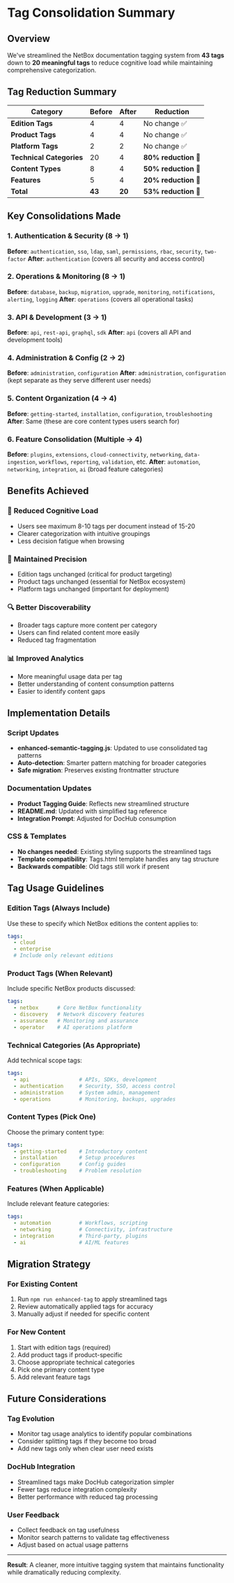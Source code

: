 # Tag Consolidation Summary

## Overview

We've streamlined the NetBox documentation tagging system from **43 tags** down to **20 meaningful tags** to reduce cognitive load while maintaining comprehensive categorization.

## Tag Reduction Summary

| Category | Before | After | Reduction |
|----------|--------|-------|-----------|
| **Edition Tags** | 4 | 4 | No change ✅ |
| **Product Tags** | 4 | 4 | No change ✅ |
| **Platform Tags** | 2 | 2 | No change ✅ |
| **Technical Categories** | 20 | 4 | **80% reduction** 🎯 |
| **Content Types** | 8 | 4 | **50% reduction** 🎯 |
| **Features** | 5 | 4 | **20% reduction** 🎯 |
| **Total** | **43** | **20** | **53% reduction** 🚀 |

## Key Consolidations Made

### 1. Authentication & Security (8 → 1)
**Before**: `authentication`, `sso`, `ldap`, `saml`, `permissions`, `rbac`, `security`, `two-factor`
**After**: `authentication` (covers all security and access control)

### 2. Operations & Monitoring (8 → 1)
**Before**: `database`, `backup`, `migration`, `upgrade`, `monitoring`, `notifications`, `alerting`, `logging`
**After**: `operations` (covers all operational tasks)

### 3. API & Development (3 → 1)
**Before**: `api`, `rest-api`, `graphql`, `sdk`
**After**: `api` (covers all API and development tools)

### 4. Administration & Config (2 → 2)
**Before**: `administration`, `configuration`
**After**: `administration`, `configuration` (kept separate as they serve different user needs)

### 5. Content Organization (4 → 4)
**Before**: `getting-started`, `installation`, `configuration`, `troubleshooting`
**After**: Same (these are core content types users search for)

### 6. Feature Consolidation (Multiple → 4)
**Before**: `plugins`, `extensions`, `cloud-connectivity`, `networking`, `data-ingestion`, `workflows`, `reporting`, `validation`, etc.
**After**: `automation`, `networking`, `integration`, `ai` (broad feature categories)

## Benefits Achieved

### 🧠 **Reduced Cognitive Load**
- Users see maximum 8-10 tags per document instead of 15-20
- Clearer categorization with intuitive groupings
- Less decision fatigue when browsing

### 🎯 **Maintained Precision**
- Edition tags unchanged (critical for product targeting)
- Product tags unchanged (essential for NetBox ecosystem)
- Platform tags unchanged (important for deployment)

### 🔍 **Better Discoverability**
- Broader tags capture more content per category
- Users can find related content more easily
- Reduced tag fragmentation

### 📊 **Improved Analytics**
- More meaningful usage data per tag
- Better understanding of content consumption patterns
- Easier to identify content gaps

## Implementation Details

### Script Updates
- **enhanced-semantic-tagging.js**: Updated to use consolidated tag patterns
- **Auto-detection**: Smarter pattern matching for broader categories
- **Safe migration**: Preserves existing frontmatter structure

### Documentation Updates
- **Product Tagging Guide**: Reflects new streamlined structure
- **README.md**: Updated with simplified tag reference
- **Integration Prompt**: Adjusted for DocHub consumption

### CSS & Templates
- **No changes needed**: Existing styling supports the streamlined tags
- **Template compatibility**: Tags.html template handles any tag structure
- **Backwards compatible**: Old tags still work if present

## Tag Usage Guidelines

### Edition Tags (Always Include)
Use these to specify which NetBox editions the content applies to:
```yaml
tags:
  - cloud
  - enterprise
  # Include only relevant editions
```

### Product Tags (When Relevant)
Include specific NetBox products discussed:
```yaml
tags:
  - netbox      # Core NetBox functionality
  - discovery   # Network discovery features
  - assurance   # Monitoring and assurance
  - operator    # AI operations platform
```

### Technical Categories (As Appropriate)
Add technical scope tags:
```yaml
tags:
  - api                # APIs, SDKs, development
  - authentication     # Security, SSO, access control
  - administration     # System admin, management
  - operations         # Monitoring, backups, upgrades
```

### Content Types (Pick One)
Choose the primary content type:
```yaml
tags:
  - getting-started    # Introductory content
  - installation       # Setup procedures
  - configuration      # Config guides
  - troubleshooting    # Problem resolution
```

### Features (When Applicable)
Include relevant feature categories:
```yaml
tags:
  - automation         # Workflows, scripting
  - networking         # Connectivity, infrastructure
  - integration        # Third-party, plugins
  - ai                 # AI/ML features
```

## Migration Strategy

### For Existing Content
1. Run `npm run enhanced-tag` to apply streamlined tags
2. Review automatically applied tags for accuracy
3. Manually adjust if needed for specific content

### For New Content
1. Start with edition tags (required)
2. Add product tags if product-specific
3. Choose appropriate technical categories
4. Pick one primary content type
5. Add relevant feature tags

## Future Considerations

### Tag Evolution
- Monitor tag usage analytics to identify popular combinations
- Consider splitting tags if they become too broad
- Add new tags only when clear user need exists

### DocHub Integration
- Streamlined tags make DocHub categorization simpler
- Fewer tags reduce integration complexity
- Better performance with reduced tag processing

### User Feedback
- Collect feedback on tag usefulness
- Monitor search patterns to validate tag effectiveness
- Adjust based on actual usage patterns

---

**Result**: A cleaner, more intuitive tagging system that maintains functionality while dramatically reducing complexity. 